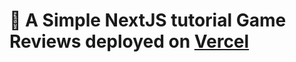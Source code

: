 # 🚀 A Simple NextJS tutorial Game Reviews deployed on [Vercel](https://nextjs-game-reviews.vercel.app/)